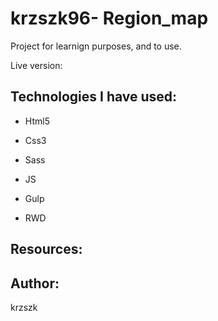 # krzszk96- Region_map

Project for learnign purposes, and to use.


Live version: 

## Technologies I have used:



* Html5

* Css3

* Sass

* JS

* Gulp

* RWD



## Resources:

## Author:

krzszk
